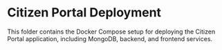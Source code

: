 # Citizen Portal Deployment

This folder contains the Docker Compose setup for deploying the Citizen Portal application, including MongoDB, backend, and frontend services.

